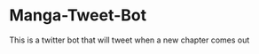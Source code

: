 Manga-Tweet-Bot
=================

This is a twitter bot that will tweet when a new chapter comes out
